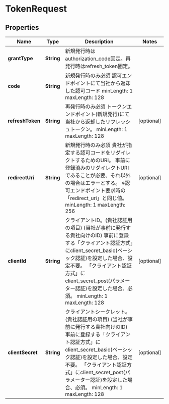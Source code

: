
# TokenRequest

## Properties
Name | Type | Description | Notes
------------ | ------------- | ------------- | -------------
**grantType** | **String** | 新規発行時はauthorization_code固定。再発行時はrefresh_token固定。 | 
**code** | **String** | 新規発行時のみ必須 認可エンドポイントにて当社から返却した認可コード  minLength: 1 maxLength: 128  | 
**refreshToken** | **String** | 再発行時のみ必須 トークンエンドポイント(新規発行)にて当社から返却したリフレッシュトークン。  minLength: 1 maxLength: 128  |  [optional]
**redirectUri** | **String** | 新規発行時のみ必須 貴社が指定する認可コードをリダイレクトするためのURI。 事前に登録済みのリダイレクトURIであることが必要、それ以外の場合はエラーとする。 ※認可エンドポイント要求時の「redirect_uri」と同じ値。  minLength: 1 maxLength: 256  |  [optional]
**clientId** | **String** | クライアントID。(貴社認証用の項目) (当社が事前に発行する貴社向けのID) 事前に登録する「クライアント認証方式」にclient_secret_basic(ベーシック認証)を設定した場合、設定不要。 「クライアント認証方式」にclient_secret_post(パラメーター認証)を設定した場合、必須。  minLength: 1 maxLength: 128  |  [optional]
**clientSecret** | **String** | クライアントシークレット。(貴社認証用の項目) (当社が事前に発行する貴社向けのID) 事前に登録する「クライアント認証方式」にclient_secret_basic(ベーシック認証)を設定した場合、設定不要。 「クライアント認証方式」にclient_secret_post(パラメーター認証)を設定した場合、必須。  minLength: 1 maxLength: 128  |  [optional]



